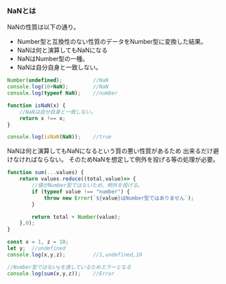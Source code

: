 ### NaNとは
NaNの性質は以下の通り。
* Number型と互換性のない性質のデータをNumber型に変換した結果。
* NaNは何と演算してもNaNになる
* NaNはNumber型の一種。
* NaNは自分自身と一致しない。

```javascript
Number(undefined);          //NaN
console.log(10+NaN);        //NaN
console.log(typeof NaN);    //number

function isNaN(x) {
    //NaNは自分自身と一致しない。
    return x !== x;
}

console.log(isNaN(NaN));    //true
```

NaNは何と演算してもNaNになるという質の悪い性質があるため
出来るだけ避けなければならない。
そのためNaNを想定して例外を投げる等の処理が必要。

```javascript
function sum(...values) {
    return values.reduce((total,value)=> {
        //値がNumber型ではないため、例外を投げる。
        if (typeof value !== "number") {
            throw new Error(`${value}はNumber型ではありません`);
        }

        return total + Number(value);
    },0);
}

const x = 1, z = 10;
let y;  //undefined
console.log(x,y,z);         //1,undefined,10

//Number型ではないyを渡しているためエラーとなる
console.log(sum(x,y,z));    //Error
```


